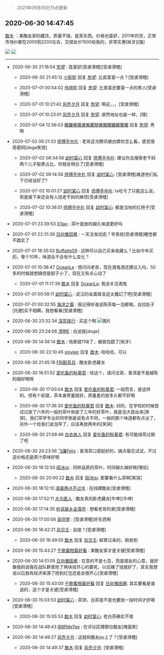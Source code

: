 > 2021年09月05日15点更新
<link rel="stylesheet" href="https://cdn.jsdelivr.net/gh/taotie6/sampleJSON@main/css/photo_show.css">


 ## 2020-06-30 14:47:45 

 [㪚木](https://www.coolapk.com/feed/19902354?shareKey=MjBiNzIzNGU5MjcwNjEzMTc1NWU~) ：某酷友家的藏货，质量不错，是真东西，价格也蛮好，2011年的货，正常市场价都在2000到2200左右，交朋友价1500给我的，非常实惠[呲牙][强] 

<div class="album">
<img class="img-item" src="https://image.coolapk.com/feed/2020/0630/14/1081091_fb791f11_9663_1273@2494x3325.jpeg" />
<img class="img-item" src="https://image.coolapk.com/feed/2020/0630/14/1081091_87a19a9b_9663_1275@2494x3325.jpeg" />
</div>

 ------- 

- 2020-06-30 21:18:54 [怱望](uid=2698452) : 首富好[受虐滑稽][受虐滑稽] 

    - 2020-06-30 21:45:12 [小昕昕](uid=533890) 回复 [怱望](uid=2698452): 比首富富一点？[受虐滑稽] 

    - 2020-07-01 00:54:02 [伟唠咑](uid=488448) 回复 [怱望](uid=2698452): 比首富还要富一点的男人[受虐滑稽] 

    - 2020-07-01 10:21:42 [风乔夕月](uid=2725527) 回复 [怱望](uid=2698452): 啊这，，，[受虐滑稽] 

    - 2020-07-01 10:23:01 [风乔夕月](uid=2725527) 回复 [怱望](uid=2698452): 居然地址也是一样，[噗] 

    - 2020-07-04 12:56:03 [曨鑨嚨瓏瀧儱靇龍爖攏隴龓朧驡櫳](uid=2902118) 回复 [怱望](uid=2698452): 秀啊 

- 2020-07-02 06:21:33 [师傅手中片](uid=1467971) : 老哥这次腾讯被白嫖你怎么看，感觉很奇葩阿[doge笑哭] 

    - 2020-07-02 08:34:56 [幼时棠心](uid=1017379) 回复 [师傅手中片](uid=1467971): 建议你去搜索老干妈两个儿子股票占比，你就会明白了[受虐滑稽] 

    - 2020-07-02 09:14:56 [师傅手中片](uid=1467971) 回复 [幼时棠心](uid=1017379): [受虐滑稽]难道他们私下已经谈好了? 

    - 2020-07-02 10:01:27 [幼时棠心](uid=1017379) 回复 [师傅手中片](uid=1467971): tx吃亏了只能这么说，但是接下来还会有人找老干妈的麻烦[受虐滑稽] 

    - 2020-07-02 10:36:51 [师傅手中片](uid=1467971) 回复 [幼时棠心](uid=1017379): 都是当地的扛把子[受虐滑稽] 

- 2020-07-01 23:39:53 [X1lao](uid=628869) : 茶叶是放的越久味道更好吗 

- 2020-07-01 22:31:39 [日向雏田酱](uid=1891473) : 一天没发动态？爷青结[受虐滑稽]睡觉都不踏实了 

- 2020-07-01 18:35:02 [Buffatte59](uid=2042770) : 这种可以自己买来收藏么？比如今年买的，等个10年，味道会不会有什么变化？ 

- 2020-07-01 10:38:47 [OceanLe](uid=634277) : 想问问老哥，现在酒鬼酒还建议入吗，50多的时候就想搞但是胆子小了，现在又有点心动了 

    - 2020-07-01 11:17:39 [㪚木](uid=1081091) 回复 [OceanLe](uid=634277): 我没关注酒鬼 

- 2020-07-01 00:58:11 [幼时棠心](uid=1017379) : 武汉的金凰珠宝这太魔幻了吧[受虐滑稽] 

- 2020-07-01 00:32:55 [海洋之露](uid=1111949) : 我记得听谁说陈茶每一泡都喝，会拉肚子[托腮]实不相瞒，我想看看[受虐滑稽] 

- 2020-06-30 23:32:34 [深蓝夜行](uid=692974) : 买这个啊 ![图片](https://image.coolapk.com/feed/2020/0630/23/692974_c104e23d_1153_3577@1080x2340.jpeg)

- 2020-06-30 23:24:06 [清明E](uid=1792072) : 白送我[doge] 

- 2020-06-30 14:58:14 [㪚木](uid=1081091) : 他家就11块了，被我包圆了[呲牙] 

    - 2020-06-30 22:10:45 [sinyker](uid=684334) 回复 [㪚木](uid=1081091): 哈哈哈，可以 

- 2020-06-30 21:45:18 [FBI斟茶兵](uid=2990798) : 酷友卧虎藏龙 

- 2020-06-30 16:51:52 [爱吃鱼的秋葵君](uid=1197189) : 哇这个，请问沈哥，普洱是不是越陈的越好喝呀 

    - 2020-06-30 17:00:04 [㪚木](uid=1081091) 回复 [爱吃鱼的秋葵君](uid=1197189): 一般而言，是这样的。但有个前提，茶本身质量就好。质量差的放多久都不好喝 

    - 2020-06-30 17:36:30 [爱吃鱼的秋葵君](uid=1197189) 回复 [㪚木](uid=1081091): 对的，在学校的时候尝试过放了六年的一般的茶叶和放了三年的好茶叶，我是没大尝出来[笑哭]，我们茶学专业的同学倒是说有点不同，一般的那个味道都有点淡了，另外一个给我们说泡早了，应该再放两年的[笑哭] 

    - 2020-06-30 21:09:46 [白衣故人](uid=531604) 回复 [爱吃鱼的秋葵君](uid=1197189): 有可能绿茶过期了吧 

- 2020-06-30 20:23:56 [飞廉Felix](uid=900024) : 普洱茶口感挺好的，搞点菊花试试，不过这价格还是原汁原味好喝 

- 2020-06-30 18:12:50 [砚冰isi](uid=2159667) : 同样品质的茶叶，时间越久越好嘛[嘿哈] 

    - 2020-06-30 20:00:22 [㪚木](uid=1081091) 回复 [砚冰isi](uid=2159667): 那要看什么茶啊[笑哭] 

- 2020-06-30 18:12:10 [凌晨两点不过半](uid=2359754) : 在线蹲酷友[受虐滑稽] 

- 2020-06-30 17:52:11 [大鸟医人](uid=1511304) : 酷友真的卧虎藏龙[牛啤][牛啤] 

- 2020-06-30 17:14:35 [听说故乡会落乔](uid=1377195) : 想看老哥的表[受虐滑稽] 

- 2020-06-30 17:00:06 [吴同學](uid=1320218) : [受虐滑稽]好东西啊 

- 2020-06-30 16:42:21 [风见壬](uid=1512297) : 自提？[受虐滑稽] 

    - 2020-06-30 16:49:55 [㪚木](uid=1081091) 回复 [风见壬](uid=1512297): 邮寄过来的，刚收到 

- 2020-06-30 15:43:27 [千歌蜜柑最好看](uid=1256624) : 某酷友家才是关键[受虐滑稽] 

- 2020-06-30 14:51:05 [日向雏田酱](uid=1891473) : 在意的不是七百，而是朋友的心意，就好像我妈说我在战队群里抢了两块钱开心的要死，以后赚了钱就好了，其实我想说以后我有经济来源了抢到红包还是会很开心[受虐滑稽] 

    - 2020-06-30 15:43:00 [千歌蜜柑最好看](uid=1256624) 回复 [日向雏田酱](uid=1891473): 其实要看是谁送的，这个才是关键[受虐滑稽] 

- 2020-06-30 15:03:53 [幼时棠心](uid=1017379) : 茶饼，白茶是不是也要放一段时间才好喝[受虐滑稽] 

    - 2020-06-30 15:05:53 [㪚木](uid=1081091) 回复 [幼时棠心](uid=1017379): 老白茶确实不错 

- 2020-06-30 14:49:43 [刚好MeTee](uid=860189) : 在评论区蹲那位酷友[掩面笑] 

- 2020-06-30 14:49:27 [风乔夕月](uid=2725527) : 这就和酷友py上了？[受虐滑稽] 

    - 2020-06-30 14:49:37 [㪚木](uid=1081091) 回复 [风乔夕月](uid=2725527): [受虐滑稽] 

